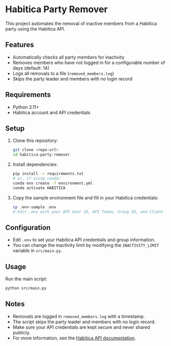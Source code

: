 # Habitica Party Remover

This project automates the removal of inactive members from a Habitica party using the Habitica API.

## Features
- Automatically checks all party members for inactivity
- Removes members who have not logged in for a configurable number of days (default: 14)
- Logs all removals to a file (`removed_members.log`)
- Skips the party leader and members with no login record

## Requirements
- Python 3.11+
- Habitica account and API credentials

## Setup
1. Clone this repository:
   ```bash
   git clone <repo-url>
   cd habitica-party-remover
   ```
2. Install dependencies:
   ```bash
   pip install -r requirements.txt
   # or, if using conda:
   conda env create -f environment.yml
   conda activate HABITICA
   ```
3. Copy the sample environment file and fill in your Habitica credentials:
   ```bash
   cp .env-sample .env
   # Edit .env with your API User ID, API Token, Group ID, and Client Name
   ```

## Configuration
- Edit `.env` to set your Habitica API credentials and group information.
- You can change the inactivity limit by modifying the `INACTIVITY_LIMIT` variable in `src/main.py`.

## Usage
Run the main script:
```bash
python src/main.py
```

## Notes
- Removals are logged in `removed_members.log` with a timestamp.
- The script skips the party leader and members with no login record.
- Make sure your API credentials are kept secure and never shared publicly.
- For more information, see the [Habitica API documentation](https://habitica.com/apidoc/).

